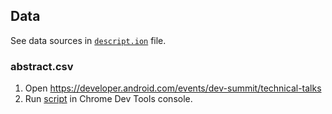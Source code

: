 ## Data

See data sources in [`descript.ion`](descript.ion) file.

### abstract.csv
1. Open https://developer.android.com/events/dev-summit/technical-talks
2. Run [script](abstracts.console.js) in Chrome Dev Tools console.
